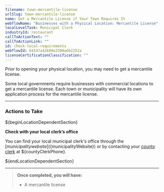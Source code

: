 ```yaml
---
filename: town-mercantile-license
urlSlug: town-mercantile-license
name: Get a Mercantile License if Your Town Requires It
webflowName: "Businesses with a Physical Location: Mercantile License"
localLevelTask: Municipal Clerk
industryId: restaurant
callToActionText: ""
callToActionLink: ""
id: check-local-requirements
webflowId: 64147a42689e2308a6b2252a
licenseCertificationClassification: ""
---
```

Prior to opening your physical location, you may need to get a mercantile license. 

Some local governments require businesses with commercial locations to get a mercantile license. Each town or municipality will have its own application process for the mercantile license.


- - -

### Actions to Take

${beginLocationDependentSection}

**Check with your local clerk’s office**

You can find your local municipal clerk's office through the [${municipality} website](${municipalityWebsite}) or by contacting your [county clerk](${countyClerkWebsite}) at ${countyClerkPhone}.

${endLocationDependentSection}

- - -

> **Once completed, you will have:**
>
> * A mercantile license